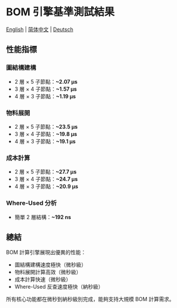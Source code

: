# BOM 引擎基準測試結果

[English](../BENCHMARK_RESULTS.md) | [简体中文](./BENCHMARK_RESULTS.zh-CN.md) | [Deutsch](./BENCHMARK_RESULTS.de.md)

## 性能指標

### 圖結構建構
- 2 層 × 5 子節點：**~2.07 µs**
- 3 層 × 4 子節點：**~1.57 µs**
- 4 層 × 3 子節點：**~1.19 µs**

### 物料展開
- 2 層 × 5 子節點：**~23.5 µs**
- 3 層 × 4 子節點：**~19.8 µs**
- 4 層 × 3 子節點：**~19.1 µs**

### 成本計算
- 2 層 × 5 子節點：**~27.7 µs**
- 3 層 × 4 子節點：**~24.7 µs**
- 4 層 × 3 子節點：**~20.9 µs**

### Where-Used 分析
- 簡單 2 層結構：**~192 ns**

## 總結

BOM 計算引擎展現出優異的性能：

- 圖結構建構速度極快（微秒級）
- 物料展開計算高效（微秒級）
- 成本計算快速（微秒級）
- Where-Used 反查速度極快（納秒級）

所有核心功能都在微秒到納秒級別完成，能夠支持大規模 BOM 計算需求。
